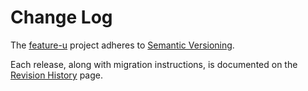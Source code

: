 # Change Log

The [feature-u](https://feature-u.js.org) project adheres
to [Semantic Versioning](http://semver.org/).

Each release, along with migration instructions, is documented on the
[Revision History](https://feature-u.js.org/cur/history.html) page.




	
